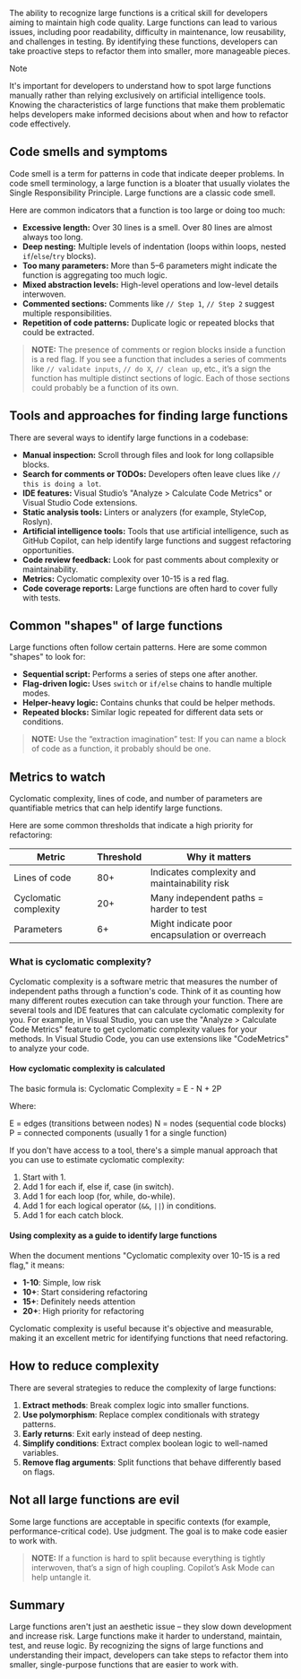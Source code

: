 The ability to recognize large functions is a critical skill for developers aiming to maintain high code quality. Large functions can lead to various issues, including poor readability, difficulty in maintenance, low reusability, and challenges in testing. By identifying these functions, developers can take proactive steps to refactor them into smaller, more manageable pieces.

> [!NOTE]
> It's important for developers to understand how to spot large functions manually rather than relying exclusively on artificial intelligence tools. Knowing the characteristics of large functions that make them problematic helps developers make informed decisions about when and how to refactor code effectively.

## Code smells and symptoms

Code smell is a term for patterns in code that indicate deeper problems. In code smell terminology, a large function is a bloater that usually violates the Single Responsibility Principle. Large functions are a classic code smell.

Here are common indicators that a function is too large or doing too much:

- **Excessive length:** Over 30 lines is a smell. Over 80 lines are almost always too long.
- **Deep nesting:** Multiple levels of indentation (loops within loops, nested `if`/`else`/`try` blocks).
- **Too many parameters:** More than 5–6 parameters might indicate the function is aggregating too much logic.
- **Mixed abstraction levels:** High-level operations and low-level details interwoven.
- **Commented sections:** Comments like `// Step 1`, `// Step 2` suggest multiple responsibilities.
- **Repetition of code patterns:** Duplicate logic or repeated blocks that could be extracted.

> **NOTE:**
> The presence of comments or region blocks inside a function is a red flag. If you see a function that includes a series of comments like `// validate inputs`, `// do X`, `// clean up`, etc., it’s a sign the function has multiple distinct sections of logic. Each of those sections could probably be a function of its own.

## Tools and approaches for finding large functions

There are several ways to identify large functions in a codebase:

- **Manual inspection:** Scroll through files and look for long collapsible blocks.
- **Search for comments or TODOs:** Developers often leave clues like `// this is doing a lot`.
- **IDE features:** Visual Studio’s "Analyze > Calculate Code Metrics" or Visual Studio Code extensions.
- **Static analysis tools:** Linters or analyzers (for example, StyleCop, Roslyn).
- **Artificial intelligence tools:** Tools that use artificial intelligence, such as GitHub Copilot, can help identify large functions and suggest refactoring opportunities.
- **Code review feedback:** Look for past comments about complexity or maintainability.
- **Metrics:** Cyclomatic complexity over 10-15 is a red flag.
- **Code coverage reports:** Large functions are often hard to cover fully with tests.

## Common "shapes" of large functions

Large functions often follow certain patterns. Here are some common "shapes" to look for:

- **Sequential script:** Performs a series of steps one after another.
- **Flag-driven logic:** Uses `switch` or `if/else` chains to handle multiple modes.
- **Helper-heavy logic:** Contains chunks that could be helper methods.
- **Repeated blocks:** Similar logic repeated for different data sets or conditions.

> **NOTE:**
> Use the “extraction imagination” test: If you can name a block of code as a function, it probably should be one.

## Metrics to watch

Cyclomatic complexity, lines of code, and number of parameters are quantifiable metrics that can help identify large functions.

Here are some common thresholds that indicate a high priority for refactoring:

| Metric                  | Threshold | Why it matters                                  |
|------------------------|-----------|-------------------------------------------------|
| Lines of code          | 80+       | Indicates complexity and maintainability risk   |
| Cyclomatic complexity  | 20+       | Many independent paths = harder to test         |
| Parameters             | 6+        | Might indicate poor encapsulation or overreach    |

### What is cyclomatic complexity?

Cyclomatic complexity is a software metric that measures the number of independent paths through a function's code. Think of it as counting how many different routes execution can take through your function. There are several tools and IDE features that can calculate cyclomatic complexity for you. For example, in Visual Studio, you can use the "Analyze > Calculate Code Metrics" feature to get cyclomatic complexity values for your methods. In Visual Studio Code, you can use extensions like "CodeMetrics" to analyze your code.

#### How cyclomatic complexity is calculated

The basic formula is: Cyclomatic Complexity = E - N + 2P

Where:

E = edges (transitions between nodes)
N = nodes (sequential code blocks)
P = connected components (usually 1 for a single function)

If you don't have access to a tool, there's a simple manual approach that you can use to estimate cyclomatic complexity:

1. Start with 1.
1. Add 1 for each if, else if, case (in switch).
1. Add 1 for each loop (for, while, do-while).
1. Add 1 for each logical operator (`&&`, `||`) in conditions.
1. Add 1 for each catch block.

#### Using complexity as a guide to identify large functions

When the document mentions "Cyclomatic complexity over 10-15 is a red flag," it means:

- **1-10**: Simple, low risk
- **10+**: Start considering refactoring
- **15+**: Definitely needs attention
- **20+**: High priority for refactoring

Cyclomatic complexity is useful because it's objective and measurable, making it an excellent metric for identifying functions that need refactoring.

## How to reduce complexity

There are several strategies to reduce the complexity of large functions:

1. **Extract methods**: Break complex logic into smaller functions.
1. **Use polymorphism**: Replace complex conditionals with strategy patterns.
1. **Early returns**: Exit early instead of deep nesting.
1. **Simplify conditions**: Extract complex boolean logic to well-named variables.
1. **Remove flag arguments**: Split functions that behave differently based on flags.

## Not all large functions are evil

Some large functions are acceptable in specific contexts (for example, performance-critical code). Use judgment. The goal is to make code easier to work with.

> **NOTE:**
> If a function is hard to split because everything is tightly interwoven, that’s a sign of high coupling. Copilot’s Ask Mode can help untangle it.

## Summary

Large functions aren't just an aesthetic issue – they slow down development and increase risk. Large functions make it harder to understand, maintain, test, and reuse logic. By recognizing the signs of large functions and understanding their impact, developers can take steps to refactor them into smaller, single-purpose functions that are easier to work with.
